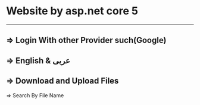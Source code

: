 # Website by asp.net core 5
---------------------

=> Login With other Provider such(Google)
----
=> English & عربى 
-----
=> Download and Upload Files
----
=> Search By File Name
